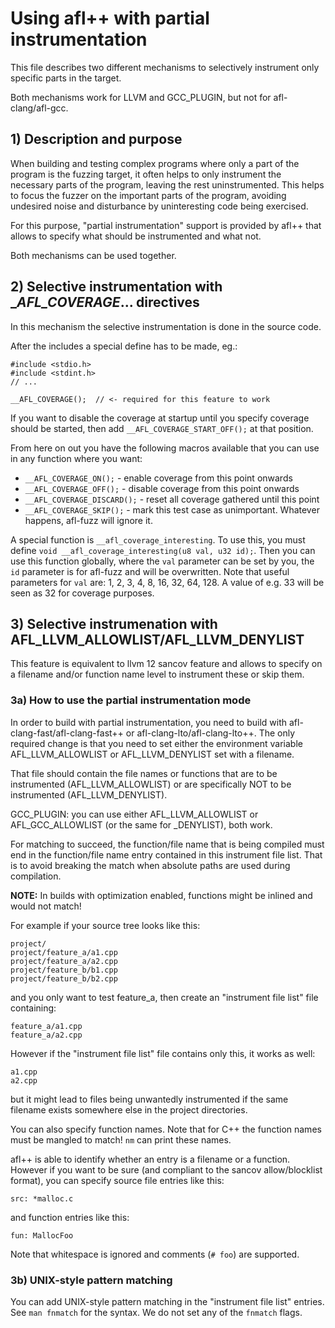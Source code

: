 # Using afl++ with partial instrumentation

  This file describes two different mechanisms to selectively instrument
  only specific parts in the target.

  Both mechanisms work for LLVM and GCC_PLUGIN, but not for afl-clang/afl-gcc.

## 1) Description and purpose

When building and testing complex programs where only a part of the program is
the fuzzing target, it often helps to only instrument the necessary parts of
the program, leaving the rest uninstrumented. This helps to focus the fuzzer
on the important parts of the program, avoiding undesired noise and
disturbance by uninteresting code being exercised.

For this purpose, "partial instrumentation" support is provided by afl++ that
allows to specify what should be instrumented and what not.

Both mechanisms can be used together.

## 2) Selective instrumentation with __AFL_COVERAGE_... directives

In this mechanism the selective instrumentation is done in the source code.

After the includes a special define has to be made, eg.:

```
#include <stdio.h>
#include <stdint.h>
// ...
 
__AFL_COVERAGE();  // <- required for this feature to work
```

If you want to disable the coverage at startup until you specify coverage
should be started, then add `__AFL_COVERAGE_START_OFF();` at that position.

From here on out you have the following macros available that you can use
in any function where you want:

  * `__AFL_COVERAGE_ON();` - enable coverage from this point onwards
  * `__AFL_COVERAGE_OFF();` - disable coverage from this point onwards
  * `__AFL_COVERAGE_DISCARD();` - reset all coverage gathered until this point
  * `__AFL_COVERAGE_SKIP();` - mark this test case as unimportant. Whatever happens, afl-fuzz will ignore it.

A special function is `__afl_coverage_interesting`.
To use this, you must define `void __afl_coverage_interesting(u8 val, u32 id);`.
Then you can use this function globally, where the `val` parameter can be set
by you, the `id` parameter is for afl-fuzz and will be overwritten.
Note that useful parameters for `val` are: 1, 2, 3, 4, 8, 16, 32, 64, 128.
A value of e.g. 33 will be seen as 32 for coverage purposes.

## 3) Selective instrumenation with AFL_LLVM_ALLOWLIST/AFL_LLVM_DENYLIST

This feature is equivalent to llvm 12 sancov feature and allows to specify
on a filename and/or function name level to instrument these or skip them.

### 3a) How to use the partial instrumentation mode

In order to build with partial instrumentation, you need to build with
afl-clang-fast/afl-clang-fast++ or afl-clang-lto/afl-clang-lto++.
The only required change is that you need to set either the environment variable
AFL_LLVM_ALLOWLIST or AFL_LLVM_DENYLIST set with a filename.

That file should contain the file names or functions that are to be instrumented
(AFL_LLVM_ALLOWLIST) or are specifically NOT to be instrumented (AFL_LLVM_DENYLIST).

GCC_PLUGIN: you can use either AFL_LLVM_ALLOWLIST or AFL_GCC_ALLOWLIST (or the
same for _DENYLIST), both work.

For matching to succeed, the function/file name that is being compiled must end in the
function/file name entry contained in this instrument file list. That is to avoid
breaking the match when absolute paths are used during compilation.

**NOTE:** In builds with optimization enabled, functions might be inlined and would not match!

For example if your source tree looks like this:
```
project/
project/feature_a/a1.cpp
project/feature_a/a2.cpp
project/feature_b/b1.cpp
project/feature_b/b2.cpp
```

and you only want to test feature_a, then create an "instrument file list" file containing:
```
feature_a/a1.cpp
feature_a/a2.cpp
```

However if the "instrument file list" file contains only this, it works as well:
```
a1.cpp
a2.cpp
```
but it might lead to files being unwantedly instrumented if the same filename
exists somewhere else in the project directories.

You can also specify function names. Note that for C++ the function names
must be mangled to match! `nm` can print these names.

afl++ is able to identify whether an entry is a filename or a function.
However if you want to be sure (and compliant to the sancov allow/blocklist
format), you can specify source file entries like this:
```
src: *malloc.c
```
and function entries like this:
```
fun: MallocFoo
```
Note that whitespace is ignored and comments (`# foo`) are supported.

### 3b) UNIX-style pattern matching

You can add UNIX-style pattern matching in the "instrument file list" entries.
See `man fnmatch` for the syntax. We do not set any of the `fnmatch` flags.
